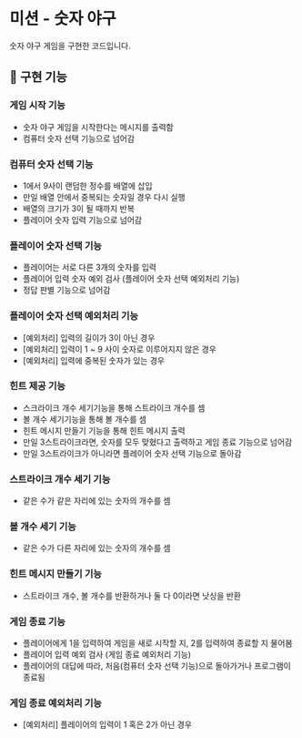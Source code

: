 # 미션 - 숫자 야구

숫자 야구 게임을 구현한 코드입니다.


## :rocket: 구현 기능


### 게임 시작 기능
- 숫자 야구 게임을 시작한다는 메시지를 출력함
- 컴퓨터 숫자 선택 기능으로 넘어감

### 컴퓨터 숫자 선택 기능
- 1에서 9사이 랜덤한 정수를 배열에 삽입
- 만일 배열 안에서 중복되는 숫자일 경우 다시 실행
- 배열의 크기가 3이 될 때까지 반복
- 플레이어 숫자 입력 기능으로 넘어감

### 플레이어 숫자 선택 기능
- 플레이어는 서로 다른 3개의 숫자를 입력
- 플레이어 입력 숫자 예외 검사 (플레이어 숫자 선택 예외처리 기능)
- 정답 판별 기능으로 넘어감

### 플레이어 숫자 선택 예외처리 기능
- [예외처리] 입력의 길이가 3이 아닌 경우
- [예외처리] 입력이 1 ~ 9 사이 숫자로 이루어지지 않은 경우
- [예외처리] 입력에 중복된 숫자가 있는 경우

### 힌트 제공 기능
- 스크라이크 개수 세기기능을 통해 스트라이크 개수를 셈
- 볼 개수 세기기능을 통해 볼 개수를 셈
- 힌트 메시지 만들기 기능을 통해 힌트 메시지 출력
- 만일 3스트라이크라면, 숫자를 모두 맞혔다고 출력하고 게임 종료 기능으로 넘어감
- 만일 3스트라이크가 아니라면 플레이어 숫자 선택 기능으로 돌아감

### 스트라이크 개수 세기 기능
- 같은 수가 같은 자리에 있는 숫자의 개수를 셈

### 볼 개수 세기 기능
- 같은 수가 다른 자리에 있는 숫자의 개수를 셈

### 힌트 메시지 만들기 기능
- 스트라이크 개수, 볼 개수를 반환하거나 둘 다 0이라면 낫싱을 반환

### 게임 종료 기능
- 플레이어에게 1을 입력하여 게임을 새로 시작할 지, 2를 입력하여 종료할 지 물어봄
- 플레이어 입력 예외 검사 (게임 종료 예외처리 기능)
- 플레이어의 대답에 따라, 처음(컴퓨터 숫자 선택 기능)으로 돌아가거나 프로그램이 종료됨

### 게임 종료 예외처리 기능
- [예외처리] 플레이어의 입력이 1 혹은 2가 아닌 경우
